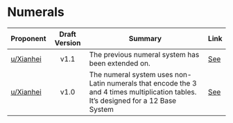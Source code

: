 # Numerals

| Proponent                                     | Draft Version | Summary                                                                                                                            | Link                                                                                                              |
| --------------------------------------------- | :-----------: | ---------------------------------------------------------------------------------------------------------------------------------- | ----------------------------------------------------------------------------------------------------------------- |
| [u/Xianhei](https://www.reddit.com/u/Xianhei) |     v1.1      | The previous numeral system has been extended on. | [See](https://www.reddit.com/r/EncapsulatedLanguage/comments/hs30jj/advanced_form_of_numeral_system_part_v_arithmetic/) |
| [u/Xianhei](https://www.reddit.com/u/Xianhei) |     v1.0      | The numeral system uses non-Latin numerals that encode the 3 and 4 times multiplication tables. It’s designed for a 12 Base System | [See](https://www.reddit.com/r/EncapsulatedLanguage/comments/hfvung/when_encapsulation_is_going_too_far_part_ii/) |

